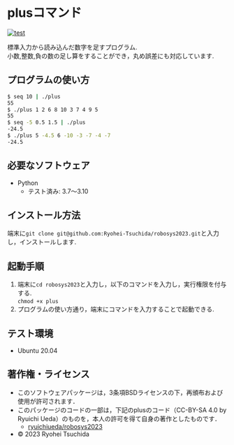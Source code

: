 # plusコマンド
[![test](https://github.com/Ryohei-Tsuchida/robosys2023/actions/workflows/test.yml/badge.svg)](https://github.com/Ryohei-Tsuchida/robosys2023/actions)

標準入力から読み込んだ数字を足すプログラム.  
小数,整数,負の数の足し算をすることができ，丸め誤差にも対応しています.

## プログラムの使い方
```bash
$ seq 10 | ./plus
55
$ ./plus 1 2 6 8 10 3 7 4 9 5
55
$ seq -5 0.5 1.5 | ./plus
-24.5
$ ./plus 5 -4.5 6 -10 -3 -7 -4 -7
-24.5
```

## 必要なソフトウェア
* Python
  * テスト済み: 3.7〜3.10

## インストール方法
端末に`git clone git@github.com:Ryohei-Tsuchida/robosys2023.git`と入力し，インストールします.

## 起動手順
1. 端末に`cd robosys2023`と入力し，以下のコマンドを入力し，実行権限を付与する.  
	`chmod +x plus`
2. プログラムの使い方通り，端末にコマンドを入力することで起動できる.


## テスト環境
* Ubuntu 20.04

## 著作権・ライセンス
* このソフトウェアパッケージは，3条項BSDライセンスの下，再頒布および使用が許可されます．
* このパッケージのコードの一部は，下記のplusのコード（CC-BY-SA 4.0 by Ryuichi Ueda）のものを，本人の許可を得て自身の著作としたものです．
	* [ryuichiueda/robosys2023](https://github.com/ryuichiueda/robosys2023)  
* © 2023 Ryohei Tsuchida
